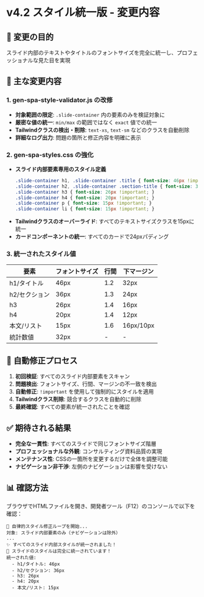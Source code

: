 # v4.2 スタイル統一版 - 変更内容

## 🎯 変更の目的
スライド内部のテキストやタイトルのフォントサイズを完全に統一し、プロフェッショナルな見た目を実現

## 📝 主な変更内容

### 1. gen-spa-style-validator.js の改修
- **対象範囲の限定**: `.slide-container` 内の要素のみを検証対象に
- **厳密な値の統一**: `min/max` の範囲ではなく `exact` 値での統一
- **Tailwindクラスの検出・削除**: `text-xs`, `text-sm` などのクラスを自動削除
- **詳細なログ出力**: 問題の箇所と修正内容を明確に表示

### 2. gen-spa-styles.css の強化
- **スライド内部要素専用のスタイル定義**
  ```css
  .slide-container h1, .slide-container .title { font-size: 46px !important; }
  .slide-container h2, .slide-container .section-title { font-size: 36px !important; }
  .slide-container h3 { font-size: 26px !important; }
  .slide-container h4 { font-size: 20px !important; }
  .slide-container p { font-size: 15px !important; }
  .slide-container li { font-size: 15px !important; }
  ```
- **Tailwindクラスのオーバーライド**: すべてのテキストサイズクラスを15pxに統一
- **カードコンポーネントの統一**: すべてのカードで24pxパディング

### 3. 統一されたスタイル値

| 要素 | フォントサイズ | 行間 | 下マージン |
|------|---------------|------|------------|
| h1/タイトル | 46px | 1.2 | 32px |
| h2/セクション | 36px | 1.3 | 24px |
| h3 | 26px | 1.4 | 16px |
| h4 | 20px | 1.4 | 12px |
| 本文/リスト | 15px | 1.6 | 16px/10px |
| 統計数値 | 32px | - | - |

## 🔄 自動修正プロセス

1. **初回検証**: すべてのスライド内部要素をスキャン
2. **問題検出**: フォントサイズ、行間、マージンの不一致を検出
3. **自動修正**: `!important` を使用して強制的にスタイルを適用
4. **Tailwindクラス削除**: 競合するクラスを自動的に削除
5. **最終確認**: すべての要素が統一されたことを確認

## ✅ 期待される結果

- **完全な一貫性**: すべてのスライドで同じフォントサイズ階層
- **プロフェッショナルな外観**: コンサルティング資料品質の実現
- **メンテナンス性**: CSSの一箇所を変更するだけで全体を調整可能
- **ナビゲーション非干渉**: 左側のナビゲーションは影響を受けない

## 📊 確認方法

ブラウザでHTMLファイルを開き、開発者ツール（F12）のコンソールで以下を確認：

```
🔄 自律的スタイル修正ループを開始...
対象: スライド内部要素のみ（ナビゲーションは除外）
...
✨ すべてのスライド内部スタイルが統一されました！
🎉 スライドのスタイルは完全に統一されています！
統一された値:
  - h1/タイトル: 46px
  - h2/セクション: 36px
  - h3: 26px
  - h4: 20px
  - 本文/リスト: 15px
```